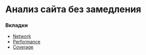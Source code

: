 # Анализ сайта без замедления

### Вкладки
- [Network](./Network/README.md)
- [Performance](./Performance/README.md)
- [Coverage](./Coverage/README.md)